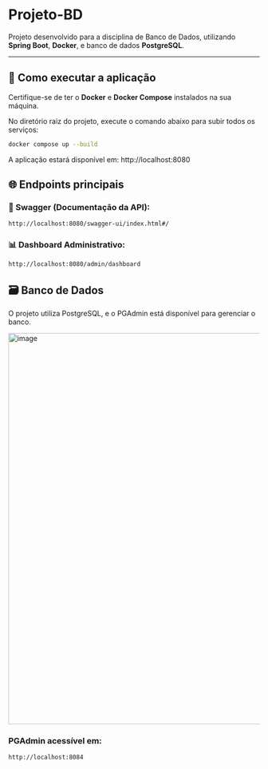 # Projeto-BD
Projeto desenvolvido para a disciplina de Banco de Dados, utilizando **Spring Boot**, **Docker**, e banco de dados **PostgreSQL**.

---

## 🚀 Como executar a aplicação

Certifique-se de ter o **Docker** e **Docker Compose** instalados na sua máquina.

No diretório raiz do projeto, execute o comando abaixo para subir todos os serviços:

```bash
docker compose up --build
```
A aplicação estará disponível em: http://localhost:8080

## 🌐 Endpoints principais
### 🔎 Swagger (Documentação da API):
```bash
http://localhost:8080/swagger-ui/index.html#/
```
### 📊 Dashboard Administrativo:
```bash
http://localhost:8080/admin/dashboard
```
## 🗃️ Banco de Dados
O projeto utiliza PostgreSQL, e o PGAdmin está disponível para gerenciar o banco.

<img width="1145" height="784" alt="image" src="https://github.com/user-attachments/assets/50c7fbc5-3e68-4d0e-bde0-fc97a93a0aff" />


### PGAdmin acessível em:
```bash
http://localhost:8084
```



